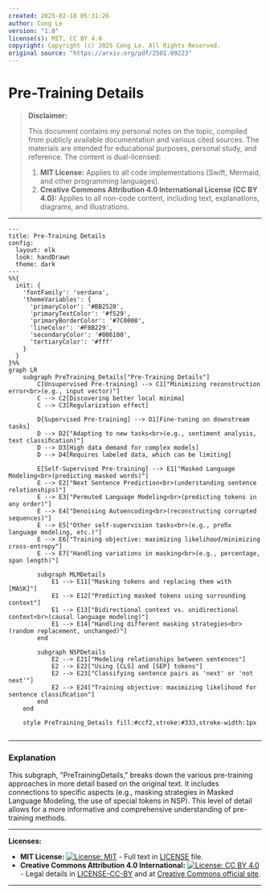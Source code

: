 ```yaml
---
created: 2025-02-18 05:31:26
author: Cong Le
version: "1.0"
license(s): MIT, CC BY 4.0
copyright: Copyright (c) 2025 Cong Le. All Rights Reserved.
original source: "https://arxiv.org/pdf/2501.09223"
---
```




# Pre-Training Details
> **Disclaimer:**
>
> This document contains my personal notes on the topic,
> compiled from publicly available documentation and various cited sources.
> The materials are intended for educational purposes, personal study, and reference.
> The content is dual-licensed:
> 1. **MIT License:** Applies to all code implementations (Swift, Mermaid, and other programming languages).
> 2. **Creative Commons Attribution 4.0 International License (CC BY 4.0):** Applies to all non-code content, including text, explanations, diagrams, and illustrations.
---



```mermaid
---
title: Pre-Training Details
config:
  layout: elk
  look: handDrawn
  theme: dark
---
%%{
  init: {
    'fontFamily': 'verdana',
    'themeVariables': {
      'primaryColor': '#BB2528',
      'primaryTextColor': '#f529',
      'primaryBorderColor': '#7C0000',
      'lineColor': '#F8B229',
      'secondaryColor': '#006100',
      'tertiaryColor': '#fff'
    }
  }
}%%
graph LR
    subgraph PreTraining_Details["Pre-Training Details"]
        C[Unsupervised Pre-training] --> C1["Minimizing reconstruction error<br>(e.g., input vector)"]
        C --> C2[Discovering better local minima]
        C --> C3[Regularization effect]
        
        D[Supervised Pre-training] --> D1[Fine-tuning on downstream tasks]
        D --> D2["Adapting to new tasks<br>(e.g., sentiment analysis, text classiﬁcation)"]
        D --> D3[High data demand for complex models]
        D --> D4[Requires labeled data, which can be limiting]
        
        E[Self-Supervised Pre-training] --> E1["Masked Language Modeling<br>(predicting masked words)"]
        E --> E2["Next Sentence Prediction<br>(understanding sentence relationships)"]
        E --> E3["Permuted Language Modeling<br>(predicting tokens in any order)"]
        E --> E4["Denoising Autoencoding<br>(reconstructing corrupted sequences)"]
        E --> E5["Other self-supervision tasks<br>(e.g., preﬁx language modeling, etc.)"]
        E --> E6["Training objective: maximizing likelihood/minimizing cross-entropy"]
        E --> E7["Handling variations in masking<br>(e.g., percentage, span length)"]
        
        subgraph MLMDetails
            E1 --> E11["Masking tokens and replacing them with [MASK]"]
            E1 --> E12["Predicting masked tokens using surrounding context"]
            E1 --> E13["Bidirectional context vs. unidirectional context<br>(causal language modeling)"]
            E1 --> E14["Handling different masking strategies<br>(random replacement, unchanged)"]
        end
        
        subgraph NSPDetails
            E2 --> E21["Modeling relationships between sentences"]
            E2 --> E22["Using [CLS] and [SEP] tokens"]
            E2 --> E23["Classifying sentence pairs as 'next' or 'not next'"]
            E2 --> E24["Training objective: maximizing likelihood for sentence classiﬁcation"]
        end
    end
    
    style PreTraining_Details fill:#ccf2,stroke:#333,stroke-width:1px
    
```

-----

### Explanation

This subgraph, "PreTrainingDetails,"  breaks down the various pre-training approaches in more detail based on the original text.  It includes connections to specific aspects (e.g., masking strategies in Masked Language Modeling, the use of special tokens in NSP).  This level of detail allows for a more informative and comprehensive understanding of pre-training methods.


---
**Licenses:**

- **MIT License:**  [![License: MIT](https://img.shields.io/badge/License-MIT-yellow.svg)](LICENSE) - Full text in [LICENSE](LICENSE) file.
- **Creative Commons Attribution 4.0 International:** [![License: CC BY 4.0](https://licensebuttons.net/l/by/4.0/88x31.png)](LICENSE-CC-BY) - Legal details in [LICENSE-CC-BY](LICENSE-CC-BY) and at [Creative Commons official site](http://creativecommons.org/licenses/by/4.0/).

---